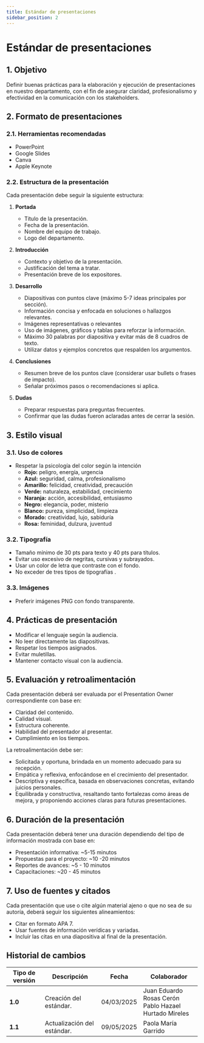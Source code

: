 ```yaml
---
title: Estándar de presentaciones
sidebar_position: 2
---
```


# Estándar de presentaciones


## 1. Objetivo

Definir buenas prácticas para la elaboración y ejecución de presentaciones en nuestro departamento, con el fin de asegurar claridad, profesionalismo y efectividad en la comunicación con los stakeholders.

## 2. Formato de presentaciones

### 2.1. Herramientas recomendadas
- PowerPoint
- Google Slides
- Canva
- Apple Keynote

### 2.2. Estructura de la presentación
Cada presentación debe seguir la siguiente estructura:

1. **Portada**
   - Título de la presentación.
   - Fecha de la presentación.
   - Nombre del equipo de trabajo.
   - Logo del departamento.

2. **Introducción**
   - Contexto y objetivo de la presentación.
   - Justificación del tema a tratar.
   - Presentación breve de los expositores.

4. **Desarrollo**
   - Diapositivas con puntos clave (máximo 5-7 ideas principales por sección).
   - Información concisa y enfocada en soluciones o hallazgos relevantes.
   - Imágenes representativas o relevantes
   - Uso de imágenes, gráficos y tablas para reforzar la información.
   - Máximo 30 palabras por diapositiva y evitar más de 8 cuadros de texto.
   - Utilizar datos y ejemplos concretos que respalden los argumentos.

5. **Conclusiones**
   - Resumen breve de los puntos clave (considerar usar bullets o frases de impacto).
   - Señalar próximos pasos o recomendaciones si aplica.

6. **Dudas**
   - Preparar respuestas para preguntas frecuentes.
   - Confirmar que las dudas fueron aclaradas antes de cerrar la sesión.

## 3. Estilo visual

### 3.1. Uso de colores
- Respetar la psicología del color según la intención
  - **Rojo:** peligro, energía, urgencia
  - **Azul:** seguridad, calma, profesionalismo
  - **Amarillo:** felicidad, creatividad, precaución
  - **Verde:** naturaleza, estabilidad, crecimiento
  - **Naranja:** acción, accesibilidad, entusiasmo
  - **Negro:** elegancia, poder, misterio
  - **Blanco:** pureza, simplicidad, limpieza
  - **Morado:** creatividad, lujo, sabiduría
  - **Rosa:** feminidad, dulzura, juventud

### 3.2. Tipografía
- Tamaño mínimo de 30 pts para texto y 40 pts para títulos.
- Evitar uso excesivo de negritas, cursivas y subrayados.
- Usar un color de letra que contraste con el fondo.
- No exceder de tres tipos de tipografías .

### 3.3. Imágenes
- Preferir imágenes PNG con fondo transparente.

## 4. Prácticas de presentación

- Modificar el lenguaje según la audiencia.
- No leer directamente las diapositivas.
- Respetar los tiempos asignados.
- Evitar muletillas.
- Mantener contacto visual con la audiencia.

## 5. Evaluación y retroalimentación

Cada presentación deberá ser evaluada por el Presentation Owner correspondiente con base en:
- Claridad del contenido.
- Calidad visual.
- Estructura coherente.
- Habilidad del presentador al presentar.
- Cumplimiento en los tiempos.

La retroalimentación debe ser:
- Solicitada y oportuna, brindada en un momento adecuado para su recepción.
- Empática y reflexiva, enfocándose en el crecimiento del presentador.
- Descriptiva y específica, basada en observaciones concretas, evitando juicios personales.
- Equilibrada y constructiva, resaltando tanto fortalezas como áreas de mejora, y proponiendo acciones claras para futuras presentaciones.

## 6. Duración de la presentación

Cada presentación deberá tener una duración dependiendo del tipo de información mostrada con base en:
- Presentación informativa: ~5-15 minutos
- Propuestas para el proyecto: ~10 -20 minutos
- Reportes de avances: ~5 - 10 minutos
- Capacitaciones: ~20 - 45 minutos

## 7. Uso de fuentes y citados

Cada presentación que use o cite algún material ajeno o que no sea de su autoría, deberá seguir los siguientes alineamientos:

- Citar en formato APA 7.
- Usar fuentes de información verídicas y variadas.
- Incluir las citas en una diapositiva al final de la presentación.


## Historial de cambios

| **Tipo de versión** | **Descripción**                                                                                                                | **Fecha** | **Colaborador**                                   |
| ------------------- | ------------------------------------------------------------------------------------------------------------------------------ | --------- | ------------------------------------------------- |
| **1.0**             | Creación del estándar.  | 04/03/2025 |  Juan Eduardo Rosas Cerón <br/> Pablo Hazael Hurtado Mireles |
| **1.1**             | Actualización del estándar.  | 09/05/2025 | Paola María Garrido |